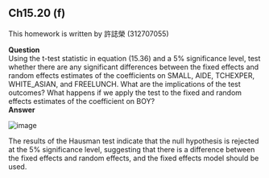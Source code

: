 ## Ch15.20 (f)

This homework is written by 許誌榮 (312707055)

**Question**\
Using the t-test statistic in equation (15.36) and a 5% significance level, test whether there are any
significant differences between the fixed effects and random effects estimates of the coefficients
on SMALL, AIDE, TCHEXPER, WHITE_ASIAN, and FREELUNCH. What are the implications
of the test outcomes? What happens if we apply the test to the fixed and random effects estimates of
the coefficient on BOY?
\
**Answer**

![image](https://github.com/HWTeng-Course/202402-Financial-Econometrics/assets/145032062/8676e6e7-7a4e-41b1-be81-59fd92378ecc)

The results of the Hausman test indicate that the null hypothesis is rejected at the 5% significance level, suggesting that there is a difference between the fixed effects and random effects, and the fixed effects model should be used.
